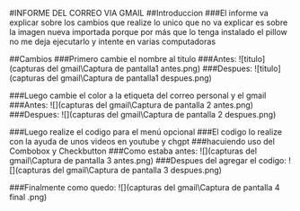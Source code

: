 #INFORME DEL CORREO VIA GMAIL
##Introduccion
###El informe va explicar sobre los cambios que realize lo unico que no va explicar es sobre la imagen nueva importada porque por más que lo tenga instalado el pillow no me deja ejecutarlo y intente en varias computadoras 

##Cambios 
###Primero cambie el nombre al titulo 
###Antes:
![titulo](capturas del gmail\Captura de pantalla1 antes.png)
###Despues:
![titulo](capturas del gmail\Captura de pantalla1 despues.png)

###Luego cambie el color a la etiqueta del correo personal y el gmail
###Antes:
![](capturas del gmail\Captura de pantalla 2 antes.png)
###Despues:
![](capturas del gmail\Captura de pantalla 2 despues.png)

###Luego realize el codigo para el menú opcional 
###El codigo lo realize con la ayuda de unos videos en youtube y chgpt
###hacuiendo uso del Combobox y Checkbutton
###Como estaba antes:
![](capturas del gmail\Captura de pantalla 3 antes.png)
###Despues del agregar el codigo:
![](capturas del gmail\Captura de pantalla 3 despues.png)

###Finalmente como quedo:
![](capturas del gmail\Captura de pantalla 4  final .png)
